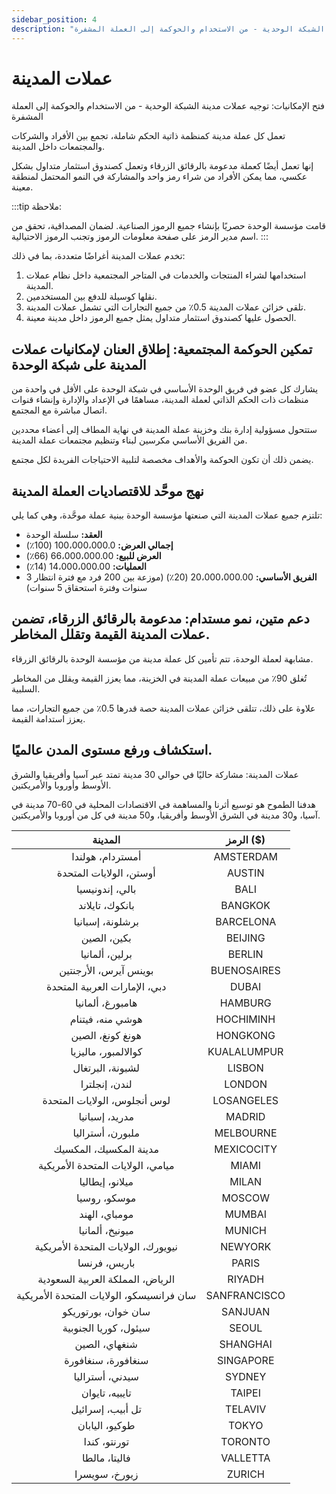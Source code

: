```yaml
---
sidebar_position: 4
description: "فتح الإمكانيات: توجيه عملات مدينة الشبكة الوحدية - من الاستخدام والحوكمة إلى العملة المشفرة"
---
```


# عملات المدينة

فتح الإمكانيات: توجيه عملات مدينة الشبكة الوحدية - من الاستخدام والحوكمة إلى العملة المشفرة

تعمل كل عملة مدينة كمنظمة ذاتية الحكم شاملة، تجمع بين الأفراد والشركات والمجتمعات داخل المدينة.

إنها تعمل أيضًا كعملة مدعومة بالرقائق الزرقاء وتعمل كصندوق استثمار متداول بشكل عكسي، مما يمكن الأفراد من شراء رمز واحد والمشاركة في النمو المحتمل لمنطقة معينة.

:::tip ملاحظة:

قامت مؤسسة الوحدة حصريًا بإنشاء جميع الرموز الصناعية. لضمان المصداقية، تحقق من اسم مدير الرمز على صفحة معلومات الرموز وتجنب الرموز الاحتيالية.
:::

تخدم عملات المدينة أغراضًا متعددة، بما في ذلك:

1. استخدامها لشراء المنتجات والخدمات في المتاجر المجتمعية داخل نظام عملات المدينة.
2. نقلها كوسيلة للدفع بين المستخدمين.
3. تلقى خزائن عملات المدينة 0.5٪ من جميع التجارات التي تشمل عملات المدينة.
4. الحصول عليها كصندوق استثمار متداول يمثل جميع الرموز داخل مدينة معينة.

## تمكين الحوكمة المجتمعية: إطلاق العنان لإمكانيات عملات المدينة على شبكة الوحدة

يشارك كل عضو في فريق الوحدة الأساسي في شبكة الوحدة على الأقل في واحدة من منظمات ذات الحكم الذاتي لعملة المدينة، مساهمًا في الإعداد والإدارة وإنشاء قنوات اتصال مباشرة مع المجتمع.

ستتحول مسؤولية إدارة بنك وخزينة عملة المدينة في نهاية المطاف إلى أعضاء محددين من الفريق الأساسي مكرسين لبناء وتنظيم مجتمعات عملة المدينة.

يضمن ذلك أن تكون الحوكمة والأهداف مخصصة لتلبية الاحتياجات الفريدة لكل مجتمع.

## نهج موحَّد للاقتصاديات العملة المدينة

تلتزم جميع عملات المدينة التي صنعتها مؤسسة الوحدة ببنية عملة موحَّدة، وهي كما يلي:

- **العقد:** سلسلة الوحدة
- **إجمالي العرض:** 100،000،000.0 (100٪)
- **العرض للبيع:** 66،000،000.00 (66٪)
- **العمليات:** 14،000،000.00 (14٪)
- **الفريق الأساسي:** 20،000،000.00 (20٪) (موزعة بين 200 فرد مع فترة انتظار 3 سنوات وفترة استحقاق 5 سنوات)

## دعم متين، نمو مستدام: مدعومة بالرقائق الزرقاء، تضمن عملات المدينة القيمة وتقلل المخاطر.

مشابهة لعملة الوحدة، تتم تأمين كل عملة مدينة من مؤسسة الوحدة بالرقائق الزرقاء.

تُغلق 90٪ من مبيعات عملة المدينة في الخزينة، مما يعزز القيمة ويقلل من المخاطر السلبية.

علاوة على ذلك، تتلقى خزائن عملات المدينة حصة قدرها 0.5٪ من جميع التجارات، مما يعزز استدامة القيمة.

## استكشاف ورفع مستوى المدن عالميًا.

عملات المدينة: مشاركة حاليًا في حوالي 30 مدينة تمتد عبر آسيا وأفريقيا والشرق الأوسط وأوروبا والأمريكتين.

هدفنا الطموح هو توسيع أثرنا والمساهمة في الاقتصادات المحلية في 60-70 مدينة في آسيا، و30 مدينة في الشرق الأوسط وأفريقيا، و50 مدينة في كل من أوروبا والأمريكتين.

|                  المدينة                  |  الرمز ($)   |
| :---------------------------------------: | :----------: |
|             أمستردام، هولندا              |  AMSTERDAM   |
|          أوستن، الولايات المتحدة          |    AUSTIN    |
|              بالي، إندونيسيا              |     BALI     |
|              بانكوك، تايلاند              |   BANGKOK    |
|             برشلونة، إسبانيا              |  BARCELONA   |
|                بكين، الصين                |   BEIJING    |
|              برلين، ألمانيا               |    BERLIN    |
|           بوينس آيرس، الأرجنتين           | BUENOSAIRES  |
|       دبي، الإمارات العربية المتحدة       |    DUBAI     |
|             هامبورغ، ألمانيا              |   HAMBURG    |
|             هوشي منه، فيتنام              |  HOCHIMINH   |
|             هونغ كونغ، الصين              |   HONGKONG   |
|            كوالالمبور، ماليزيا            | KUALALUMPUR  |
|             لشبونة، البرتغال              |    LISBON    |
|               لندن، إنجلترا               |    LONDON    |
|       لوس أنجلوس، الولايات المتحدة        |  LOSANGELES  |
|              مدريد، إسبانيا               |    MADRID    |
|             ملبورن، أستراليا              |  MELBOURNE   |
|          مدينة المكسيك، المكسيك           |  MEXICOCITY  |
|     ميامي، الولايات المتحدة الأمريكية     |    MIAMI     |
|              ميلانو، إيطاليا              |    MILAN     |
|               موسكو، روسيا                |    MOSCOW    |
|               مومباي، الهند               |    MUMBAI    |
|              ميونيخ، ألمانيا              |    MUNICH    |
|    نيويورك، الولايات المتحدة الأمريكية    |   NEWYORK    |
|               باريس، فرنسا                |    PARIS     |
|     الرياض، المملكة العربية السعودية      |    RIYADH    |
| سان فرانسيسكو، الولايات المتحدة الأمريكية | SANFRANCISCO |
|            سان خوان، بورتوريكو            |   SANJUAN    |
|           سيئول، كوريا الجنوبية           |    SEOUL     |
|               شنغهاي، الصين               |   SHANGHAI   |
|            سنغافورة، سنغافورة             |  SINGAPORE   |
|              سيدني، أستراليا              |    SYDNEY    |
|              تايبيه، تايوان               |    TAIPEI    |
|             تل أبيب، إسرائيل              |   TELAVIV    |
|              طوكيو، اليابان               |    TOKYO     |
|               تورنتو، كندا                |   TORONTO    |
|               فاليتا، مالطا               |   VALLETTA   |
|               زيورخ، سويسرا               |    ZURICH    |
